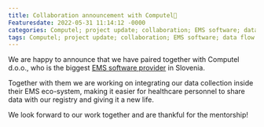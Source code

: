 ```yaml
---
title: Collaboration announcement with Computel🤝
Featuresdate: 2022-05-31 11:14:12 -0000
categories: Computel; project update; collaboration; EMS software; data flow
tags: Computel; project update; collaboration; EMS software; data flow
---
```

We are happy to announce that we have paired together with Computel d.o.o., who is the biggest [EMS software provider](http://www.computel.si/slo/index_files/Nujna_medicinska_pomoc.htm) in Slovenia.

Together with them we are working on integrating our data collection inside their EMS eco-system, making it easier for healthcare personnel to share data with our registry and giving it a new life.

We look forward to our work together and are thankful for the mentorship!
